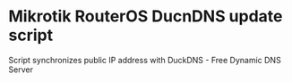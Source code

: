 Mikrotik RouterOS DucnDNS update script
================

Script synchronizes public IP address with DuckDNS - Free Dynamic DNS Server
